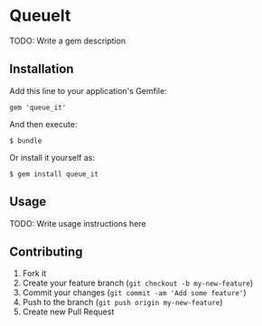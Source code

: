 # QueueIt

TODO: Write a gem description

## Installation

Add this line to your application's Gemfile:

    gem 'queue_it'

And then execute:

    $ bundle

Or install it yourself as:

    $ gem install queue_it

## Usage

TODO: Write usage instructions here

## Contributing

1. Fork it
2. Create your feature branch (`git checkout -b my-new-feature`)
3. Commit your changes (`git commit -am 'Add some feature'`)
4. Push to the branch (`git push origin my-new-feature`)
5. Create new Pull Request
